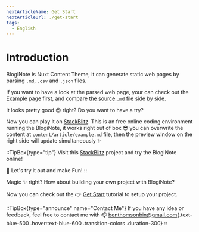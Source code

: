```yaml
---
nextArticleName: Get Start
nextArticleUrl: ./get-start
tags:
  - English
---
```


# Introduction
BlogiNote is Nuxt Content Theme, it can generate static web pages by parsing `.md`, `.csv` and `.json` files.

If you want to have a look at the parsed web page, your can check out the [Example](./example/example-article-en) page first, and compare [the source `.md` file](https://raw.githubusercontent.com/Benbinbin/BlogiNote/main/content/article/example/1.example-article-en.md) side by side.

It looks pretty good :wink: right? Do you want to have a try?

Now you can play it on [StackBlitz](https://stackblitz.com/edit/github-qrmhoj). This is an free online coding environment running the BlogiNote, it works right out of box :sunglasses: you can overwrite the content at `content/article/example.md` file, then the preview window on the right side will update simultaneously :sparkles:

::TipBox{type="tip"}
Visit this [StackBlitz](https://stackblitz.com/edit/github-qrmhoj) project and try the BlogiNote online!

:tada: Let's try it out and make Fun!
::

Magic :sparkles: right? How about building your own project with BlogiNote?

Now you can check out the :point_right: [Get Start](./tutorial/get-start) tutorial to setup your project.

::TipBox{type="announce" name="Contact Me"}
If you have any idea or feedback, feel free to contact me with :mailbox: [benthomsonbin@gmail.com](mailto:benthomsonbin@gmail.com){.text-blue-500 .hover:text-blue-600 .transition-colors .duration-300}
::